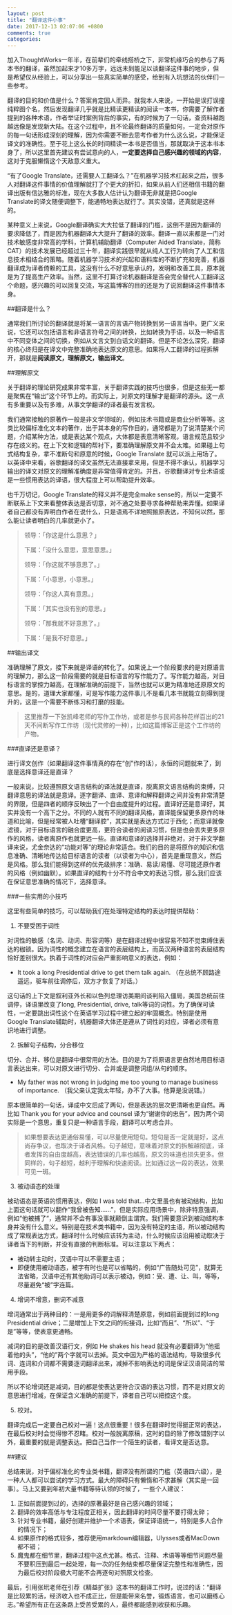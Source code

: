 ```yaml
---
layout: post
title: "翻译这件小事"
date: 2017-12-13 02:07:06 +0800
comments: true
categories:
---
```


加入ThoughtWorks一年半，在前辈们的牵线搭桥之下，非常机缘巧合的参与了两本书的翻译，虽然加起来才10多万字，远远未到能足以谈翻译这件事的地步，但是希望仅从经验上，可以分享出一些真实简单的感受，给到有入坑想法的伙伴们一些参考。

翻译的目的和价值是什么？答案肯定因人而异。就我本人来说，一开始是误打误撞纯粹图个名，然后发现翻译几乎就是比精读更精读的阅读一本书，你需要了解作者提到的各种术语，作者举证时案例背后的事实，有的时候为了一句话，查资料越跑越远像是发现新大陆。在这个过程中，且不论最终翻译的质量如何，一定会对原作的每一句话形成深刻的理解，因为你需要不断去思考作者为什么这么说，才能保证译文的准确性。至于花上这么长的时间精读一本书是否值当，那就取决于这本书本身了，所以这里首先建议有尝试意向的人，**一定要选择自己感兴趣的领域的内容**，这对于克服懒惰这个天敌意义重大。

“有了Google Translate，还需要人工翻译么？”在机器学习技术红起来之后，很多人对翻译这件事情的价值理解就打了个更大的折扣，如果从前人们还相信书籍的翻译出版有信达雅的标准，现在大多数人估计认为翻译无非就是把Google Translate的译文随便调整下，能通畅地表达就行了。其实没错，还真就是这样的。

某种意义上来说，Google翻译确实大大拉低了翻译的门槛，这倒不是因为翻译的要求降低了，而是因为机器翻译大大提升了翻译的效率。翻译一直以来都是一门对技术敏感度非常高的学科，计算机辅助翻译（Computer Aided Translate，简称CAT）的技术发展已经超过三十年，翻译实践很早就从纯人工行为转向了人工和信息技术相结合的策略。随着机器学习技术的兴起和语料库的不断扩充和完善，机器翻译成为译者倚赖的工具，这没有什么不好意思承认的，发明和改善工具，原本就是为了提高生产效率。当然，这里不打算讨论机器翻译是否会完全替代人工翻译这个命题，感兴趣的可以回复交流，写这篇博客的目的还是为了说回翻译这件事情本身。

##翻译是什么？

通常我们所讨论的翻译就是将某一语言的言语产物转换到另一语言当中。更广义来说，它还可以包括语言和非语言符号之间的转换，比如转换为手语，以及一种语言中不同变体之间的切换，例如从文言文到白话文的翻译。但是不论怎么深究，翻译的核心终归是在译文中完整准确地表达原文的意思。如果将人工翻译的过程拆解开，那就是**阅读原文，理解原文，输出译文**。

##理解原文

关于翻译的理论研究成果非常丰富，关于翻译实践的技巧也很多，但是这些无一都是聚焦在“输出”这个环节上的。而实际上，对原文的理解才是翻译的源头。这一点有多重要以及有多难，从事文学翻译的译者最有发言权。

我们通常接触的原著作一般是非文学领域的，例如技术书籍或是商业分析等等。这类比较偏标准化文本的著作，出于其本身的写作目的，通常都是为了说清楚某个问题，介绍某种方法，或是表达某个观点，大体都是表意清晰客观，语言规范且较少存在歧义的。在上下文和逻辑的帮衬下，要准确理解原文并不会太难。如果碰上句式结构复杂，拿不准断句和原意的时候，Google Translate 就可以派上用场了。以英译中来看，谷歌翻译的译文虽然无法直接拿来用，但是不得不承认，机器学习输出的译文对原文的理解准确度是非常值得肯定的。并且，谷歌翻译对专业术语或是一些惯用表达的译语，很大程度上可以帮助提升效率。

也千万切记，Google Translate的释义并不是完全make sense的，所以一定要不断联系上下文来看整体表达是否切意，对不通之处要寻求各种帮助来弄懂。如果译者自己都没有弄明白作者在说什么，只是语焉不详地照搬原表达，不知何以然，那么能让读者明白的几率就更小了。

> 领导：「你这是什么意思？」
>
>下属：「没什么意思，意思意思。」
>
>领导：「你这就不够意思了。」
>
>下属：「小意思，小意思。」
>
>领导：「你这人真有意思。」
>
>下属：「其实也没有别的意思。」
>
>领导：「那我就不好意思了。」
>
>下属：「是我不好意思。」

##输出译文

准确理解了原文，接下来就是译语的转化了。如果说上一个阶段要求的是对原语言的理解力，那么这一阶段需要的就是目标语言的写作能力了。写作能力越高，对目标语言的掌控力越高，在理解准确的前提下，当然也就可以更为精准地还原原文的意思。是的，道理大家都懂，可是写作能力这件事儿不是看几本书就能立刻得到提升的，这是一个需要不断练习和打磨的技能。

>这里推荐一下张凯峰老师的写作工作坊，或者是参与民间各种花样百出的21天不间断写作工作坊（现代灵修的一种），比如这篇博客正是这个工作坊的产物。

###直译还是意译？

进行译文创作（如果翻译这件事情真的存在“创”作的话），永恒的问题就来了，到底是选择意译还是直译？

一般来说，比较遵照原文语言结构的译法就是直译，脱离原文语言结构的束缚，只翻译意思的译法就是意译。逐字翻译、直译、意译和解释翻译之间并没有非常清楚的界限，但是四者的顺序反映出了一个自由度提升的过程。直译好还是意译好，其实并没有一个高下之分。不同的人就有不同的翻译风格，直译能保留更多原作的味道和比喻，但是经常被人吐槽“翻译腔”，其实就是表达方式过于西化；而意译就像滤镜，对于目标语言的融合度更高，更符合读者的阅读习惯，但是也会丢失更多原作的风格，读者离原作也就更远一些。直译和意译的选择并非绝对，对于非文学翻译来说，尤金奈达的“功能对等”的理论非常适合。我们的目的是将原作的知识和信息准确、清晰地传达给目标语言的读者（以读者为中心），首先是重现意义，然后是风格。那么我们能得到这样的优先级排序：准确、易读/易懂、尽可能还原作者的风格（例如幽默）。如果直译的结构十分不符合中文的表达习惯，那么我们应该在保证意思准确的情况下，选择意译。

###一些实用的小技巧

这里有些简单的技巧，可以帮助我们在处理特定结构的表达时提供帮助：

1. 不要受困于词性

对词性的敏感（名词、动词、形容词等）是在翻译过程中很容易不知不觉束缚住表达的枷锁。因为词性的概念建立在语言的表层结构上，而英汉两种语言的表层结构恰好差别很大。执着于词性的对应会严重影响意义的表达，例如：

- It took a long Presidential drive to get them talk again. （在总统不顾路途遥远，驱车前往调停后，双方才恢复了对话。）

这句话的上下文是叙利亚外长和以色列总理访美期间谈判陷入僵局，美国总统前往调停，译语里改变了long, Presidential, drive, talk等词的词性。为了确保可读性，一定要跳出词性这个在英语学习过程中建立起的牢固概念。特别是使用Google Translate辅助时，机器翻译大体还是遵从了词性的对应，译者必须有意识地进行调整。

2. 拆解句子结构，分合移位

切分、合并、移位是翻译中很常用的方法。目的是为了将原语言更自然地用目标语言表达出来，可以对原文进行切分、合并或是调整词组/从句的顺序。

- My father was not wrong in judging me too young to manage business of importance. （我父亲认定我太年轻，办不了大事。他算是没说错。）

原本很简单的一句话，译成中文后成了两句，但是表达的层次更清晰也更自然。再比如 Thank you for your advice and counsel 译为“谢谢你的忠告”，因为两个词实际是一个意思，重复只是一种语言手段，翻译可以考虑合并。

>如果想要表达更通俗易懂，可以尽量使用短句。短句是否一定就是好，这点尚存争议，也取决于译者风格。句子越短，意味着对原文的拆解越彻底，译者发挥的自由度越高，表达错误的几率也越高，原文的味道也损失更多。但同样的，句子越短，越利于理解和快速阅读。比如通过这一段的表达，效果可见一斑。

3. 被动语态的处理

被动语态是英语的惯用表达，例如 I was told that…中文里虽也有被动结构，比如上面这句话就可以翻作“我曾被告知……”，但是实际应用场景中，除非特意强调，例如“他被捕了“，通常并不会有事没事就颠倒主谓宾。我们需要意识到被动结构本身并没有什么意义。特别是在技术类书籍中，因为没有特定的主语，所以被动结构成了常规表达方式，翻译时什么时候应该转为主动，什么时候应该沿用被动取决于译者当下的判断，并没有直接的判断标准。可以注意以下两点：

* 被动转主动时，汉语中可以不需要主语；
* 即便使用被动语态，被字有时也是可以省略的，例如“广告随处可见”，就算无法省略，汉语中还有其他助词可以表示被动，例如：受、遭、让、叫，等等，尽量避免“被”字连篇。

4. 增词不增意，删词不减意

增词通常出于两种目的：一是用更多的词解释清楚原意，例如前面提到过的long Presidential drive；二是增加上下文之间的衔接词，比如“而且”、“所以”、“于是”等等，使表意更通畅。

减词的目的是改善汉语行文，例如 He shakes his head 就没有必要翻译为“他摇着他的头”，“他的”两个字就可以去掉。英文中因为严格的语法结构，导致很多代词、连词和介词都不需要逐词翻译出来，减掉不影响表达的词是保证汉语简洁的常用手段。

所以不论增词还是减词，目的都是使表达更符合汉语的表达习惯，而不是对原文的意思进行增减，在保证含义准确的前提下，译者自己可以把控这个度。

5. 校对。

翻译完成后一定要自己校对一遍！这点很重要！很多在翻译时觉得挺正常的表达，在最后校对时会觉得惨不忍睹。校对一般脱离原稿，这时的目的除了修改错别字以外，最重要的就是调整表达。把自己当作一个陌生的读者，看译文是否达意。

##建议

总结来说，对于偏标准化的专业类书籍，翻译没有所谓的门槛（英语四六级），是一种人人都可以尝试的学习方式。最大的障碍只有懒惰和不求甚解（其实是一回事）。马上又要到年初大量书籍等待认领的时候了，一些个人建议：

1. 正如前面提到过的，选择的原著最好是自己感兴趣的领域；
2. 翻译的效率高低与专注程度正相关，因此翻译的时间尽量不要打得太碎；
3. 针对专业书籍，最好创建并维护一个术语表，保证译语统一，特别是多人合作的情况下；
4. 如果原作的格式较多，推荐使用markdown编辑器，Ulysses或者MacDown都不错；
5. 魔鬼都在细节里，翻译过程中这点尤甚。格式、注释、术语等等细节问题尽量不要积压到最后一起处理，每一次的任务结束都尽量保证完整性和准确性，因为最后校对阶段极大可能不会再逐句对照原文检查。

最后，引用张玳老师在引荐《精益扩张》这本书的翻译工作时，说过的话：“翻译是比较累的活，经济收入也不成正比，但是能带来名誉，锻炼语言，也可以磨练心志。”希望所有正在这条路上受苦受累的人，最终都能感到收获和乐趣。
